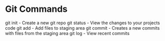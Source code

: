 # Git Commands

git init - Create a new git repo
git status - View the changes to your projects code
git add - Add files to staging area
git commit - Creates a new commits with files from the staging area
git log - View recent commits